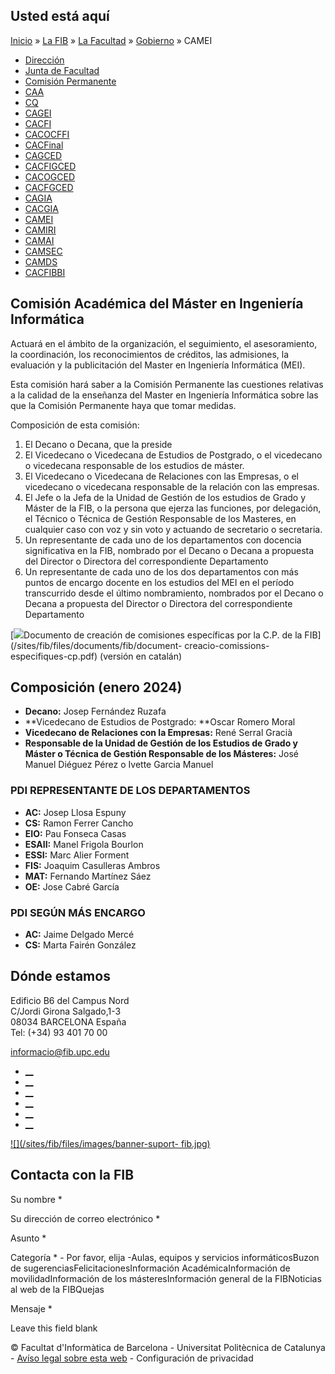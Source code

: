 ## Usted está aquí

[Inicio](/es) » [La FIB](/es/la-fib) » [La Facultad](/es/la-fib/la-facultad) »
[Gobierno](/es/la-fib/la-facultad/gobierno) » CAMEI

  * [Dirección](/es/la-fib/la-facultad/gobierno/direccion)
  * [Junta de Facultad](/es/la-fib/la-facultad/gobierno/junta-de-facultad)
  * [Comisión Permanente](/es/la-fib/la-facultad/gobierno/comision-permanente)
  * [CAA](/es/la-fib/la-facultad/gobierno/caa)
  * [CQ](/es/la-fib/la-facultad/gobierno/cq)
  * [CAGEI](/es/la-fib/la-facultad/gobierno/cagei)
  * [CACFI](/es/la-fib/la-facultad/gobierno/cacfi)
  * [CACOCFFI](/es/la-fib/la-facultad/gobierno/cacocffi)
  * [CACFinal](/es/la-fib/la-facultad/gobierno/cacfinal)
  * [CAGCED](/es/la-fib/la-facultad/gobierno/cagced)
  * [CACFIGCED](/es/la-fib/la-facultad/gobierno/cacfigced)
  * [CACOGCED](/es/la-fib/la-facultad/gobierno/cacogced)
  * [CACFGCED](/es/la-fib/la-facultad/gobierno/cacfgced)
  * [CAGIA](/es/la-fib/la-facultad/gobierno/cagia)
  * [CACGIA](/es/la-fib/la-facultad/gobierno/cacgia)
  * [CAMEI](/es/la-fib/la-facultad/gobierno/camei)
  * [CAMIRI](/es/la-fib/la-facultad/gobierno/camiri)
  * [CAMAI](/es/la-fib/la-facultad/gobierno/camai)
  * [CAMSEC](/es/la-fib/la-facultad/gobierno/camsec)
  * [CAMDS](/es/la-fib/la-facultad/gobierno/camds)
  * [CACFIBBI](/es/la-fib/la-facultad/gobierno/cacfibbi)

## Comisión Académica del Máster en Ingeniería Informática

Actuará en el ámbito de la organización, el seguimiento, el asesoramiento, la
coordinación, los reconocimientos de créditos, las admisiones, la evaluación y
la publicitación del Master en Ingeniería Informática (MEI).

Esta comisión hará saber a la Comisión Permanente las cuestiones relativas a
la calidad de la enseñanza del Master en Ingeniería Informática sobre las que
la Comisión Permanente haya que tomar medidas.

Composición de esta comisión:

  1. El Decano o Decana, que la preside
  2. El Vicedecano o Vicedecana de Estudios de Postgrado, o el vicedecano o vicedecana responsable de los estudios de máster.
  3. El Vicedecano o Vicedecana de Relaciones con las Empresas, o el vicedecano o vicedecana responsable de la relación con las empresas.
  4. El Jefe o la Jefa de la Unidad de Gestión de los estudios de Grado y Máster de la FIB, o la persona que ejerza las funciones, por delegación, el Técnico o Técnica de Gestión Responsable de los Masteres, en cualquier caso con voz y sin voto y actuando de secretario o secretaria.
  5. Un representante de cada uno de los departamentos con docencia significativa en la FIB, nombrado por el Decano o Decana a propuesta del Director o Directora del correspondiente Departamento
  6. Un representante de cada uno de los dos departamentos con más puntos de encargo docente en los estudios del MEI en el período transcurrido desde el último nombramiento, nombrados por el Decano o Decana a propuesta del Director o Directora del correspondiente Departamento

[![](/sites/fib/files/images/pdf.png)Documento de creación de comisiones
específicas por la C.P. de la FIB](/sites/fib/files/documents/fib/document-
creacio-comissions-especifiques-cp.pdf) (versión en catalán)

## Composición (enero 2024)

  * **Decano:** Josep Fernández Ruzafa
  * **Vicedecano de Estudios de Postgrado:  **Oscar Romero Moral
  * **Vicedecano de Relaciones con la Empresas:**  René Serral Gracià
  * **Responsable de la Unidad de Gestión de los Estudios de Grado y Máster o Técnica de Gestión Responsable de los Másteres:** José Manuel Diéguez Pérez o Ivette Garcia Manuel

### PDI REPRESENTANTE DE LOS DEPARTAMENTOS

  * **AC:** Josep Llosa Espuny
  * **CS:** Ramon Ferrer Cancho
  * **EIO:** Pau Fonseca Casas
  * **ESAII:** Manel Frigola Bourlon
  * **ESSI:** Marc Alier Forment
  * **FIS:** Joaquim Casulleras Ambros
  * **MAT:** Fernando Martínez Sáez
  * **OE:**  Jose Cabré García 

### PDI SEGÚN MÁS ENCARGO

  * **AC:** Jaime Delgado Mercé
  * **CS:** Marta Fairén González

## Dónde estamos

Edificio B6 del Campus Nord  
C/Jordi Girona Salgado,1-3  
08034 BARCELONA España  
Tel: (+34) 93 401 70 00

[informacio@fib.upc.edu](mailto:informacio@fib.upc.edu)

  * [__](/es/noticies/rss.rss)
  * [__](https://www.facebook.com/fib.upc)
  * [__](https://twitter.com/fib_upc)
  * [__](https://www.flickr.com/photos/fib-upc/albums)
  * [__](https://www.youtube.com/user/mediafib)
  * [__](https://www.instagram.com/fib.upc/)

[![](/sites/fib/files/images/banner-suport-
fib.jpg)](http://suport.fib.upc.edu)

## Contacta con la FIB

Su nombre *

Su dirección de correo electrónico *

Asunto *

Categoría * \- Por favor, elija -Aulas, equipos y servicios informáticosBuzon
de sugerenciasFelicitacionesInformación AcadémicaInformación de
movilidadInformación de los másteresInformación general de la FIBNoticias al
web de la FIBQuejas

Mensaje *

Leave this field blank

© Facultat d'Informàtica de Barcelona - Universitat Politècnica de Catalunya -
[Avíso legal sobre esta web](/es/aviso-legal-sobre-esta-web) \- Configuración
de privacidad

